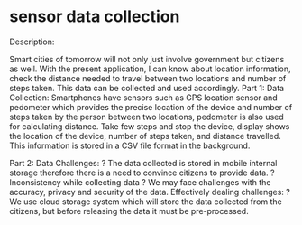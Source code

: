 # sensor data collection 


 
Description:

Smart cities of tomorrow will not only just involve government but citizens as well. With the
present application, I can know about location information, check the distance needed to travel
between two locations and number of steps taken. This data can be collected and used accordingly.
Part 1: Data Collection:
Smartphones have sensors such as GPS location sensor and pedometer which provides the
precise location of the device and number of steps taken by the person between two locations,
pedometer is also used for calculating distance.
 Take few steps and stop the device, display shows the location of the device, number of steps
taken, and distance travelled. This information is stored in a CSV file format in the background.

Part 2: Data Challenges:
? The data collected is stored in mobile internal storage therefore there is a need to convince
citizens to provide data.
? Inconsistency while collecting data
? We may face challenges with the accuracy, privacy and security of the data.
Effectively dealing challenges:
? We use cloud storage system which will store the data collected from the citizens, but before
releasing the data it must be pre-processed.
